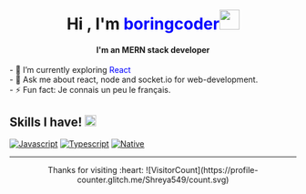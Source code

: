 
<div align="center">
<h1>Hi , I'm <span style="color: blue">boringcoder</span><img src="https://media.giphy.com/media/hvRJCLFzcasrR4ia7z/giphy.gif" width="35"></h1>
<h4> I'm an MERN stack developer </h4>
</div>

<div>
- 🌱 I’m currently exploring <span style="color:blue">React</span><br>
- 💬 Ask me about react, node and socket.io for web-development.<br>
- ⚡ Fun fact: Je connais un peu le français.<br>
</div>

 <div>
<h2> Skills I have! <img src = "https://media2.giphy.com/media/QssGEmpkyEOhBCb7e1/giphy.gif?cid=ecf05e47a0n3gi1bfqntqmob8g9aid1oyj2wr3ds3mg700bl&rid=giphy.gif" width = 20px> </h2>  
  <a href="#"><img alt="Javascript" src="https://img.shields.io/badge/JavaScript-F7DF1E.svg?style=for-the-badge&logo=JavaScript&logoColor=black"></a> 
    <a href="#"><img alt="Typescript" src="https://img.shields.io/badge/TypeScript-3178C6.svg?style=for-the-badge&logo=TypeScript&logoColor=white"></a>
    <a href="#"><img alt="Native" src="https://img.shields.io/badge/React_Native-20232A?style=for-the-badge&logo=react&logoColor=61DAFB"></a>
 
</div>


<div align="center">

</div >






-----
<div align="center">
<!--  <p>Thank you for visiting my profile ❤️</p> -->
 Thanks for visiting :heart:
![VisitorCount](https://profile-counter.glitch.me/Shreya549/count.svg)
</div >
 
